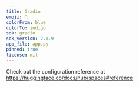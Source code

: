 ```yaml
---
title: Gradio
emoji: 🏃
colorFrom: blue
colorTo: indigo
sdk: gradio
sdk_version: 2.8.9
app_file: app.py
pinned: true
license: mit
---
```


Check out the configuration reference at https://huggingface.co/docs/hub/spaces#reference
